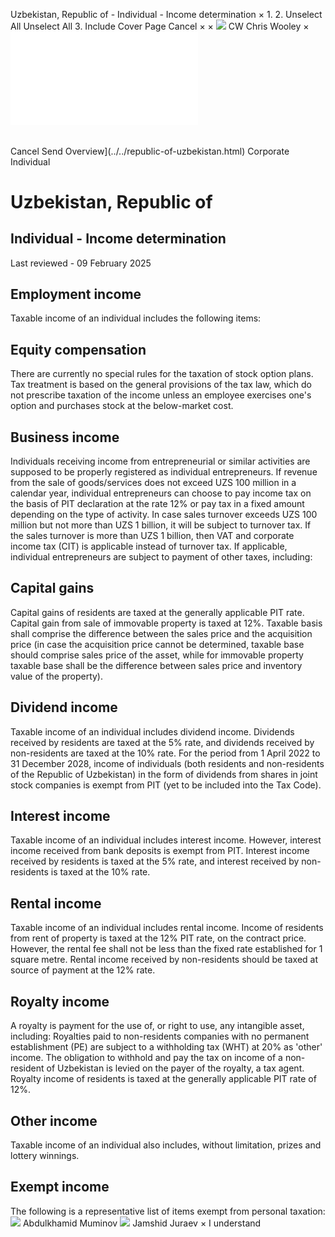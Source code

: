 Uzbekistan, Republic of - Individual - Income determination
×
1.
2.
Unselect All
Unselect All
3.
Include Cover Page
Cancel
×
×
![](../../-/media/world-wide-tax-summaries/attachments/global---chris-wooley.ashx%3Frev=ac5e5f3223b34096b1afc2a6009c7320&revision=ac5e5f32-23b3-4096-b1af-c2a6009c7320&hash=859B7ADC84DC2CBEC9760E9E6EE7DE6D0A8BFCDF)
CW
Chris Wooley
×
![](income-determination.html)
######
Cancel
Send
Overview](../../republic-of-uzbekistan.html)
Corporate
Individual
# Uzbekistan, Republic of
## Individual - Income determination
Last reviewed - 09 February 2025
## Employment income
Taxable income of an individual includes the following items:
## Equity compensation
There are currently no special rules for the taxation of stock option plans. Tax treatment is based on the general provisions of the tax law, which do not prescribe taxation of the income unless an employee exercises one's option and purchases stock at the below-market cost.
## Business income
Individuals receiving income from entrepreneurial or similar activities are supposed to be properly registered as individual entrepreneurs. If revenue from the sale of goods/services does not exceed UZS 100 million in a calendar year, individual entrepreneurs can choose to pay income tax on the basis of PIT declaration at the rate 12% or pay tax in a fixed amount depending on the type of activity. In case sales turnover exceeds UZS 100 million but not more than UZS 1 billion, it will be subject to turnover tax. If the sales turnover is more than UZS 1 billion, then VAT and corporate income tax (CIT) is applicable instead of turnover tax.
If applicable, individual entrepreneurs are subject to payment of other taxes, including:
## Capital gains
Capital gains of residents are taxed at the generally applicable PIT rate. Capital gain from sale of immovable property is taxed at 12%. Taxable basis shall comprise the difference between the sales price and the acquisition price (in case the acquisition price cannot be determined, taxable base should comprise sales price of the asset, while for immovable property taxable base shall be the difference between sales price and inventory value of the property).
## Dividend income
Taxable income of an individual includes dividend income.
Dividends received by residents are taxed at the 5% rate, and dividends received by non-residents are taxed at the 10% rate.
For the period from 1 April 2022 to 31 December 2028, income of individuals (both residents and non-residents of the Republic of Uzbekistan) in the form of dividends from shares in joint stock companies is exempt from PIT (yet to be included into the Tax Code).
## Interest income
Taxable income of an individual includes interest income. However, interest income received from bank deposits is exempt from PIT.
Interest income received by residents is taxed at the 5% rate, and interest received by non-residents is taxed at the 10% rate.
## Rental income
Taxable income of an individual includes rental income. Income of residents from rent of property is taxed at the 12% PIT rate, on the contract price. However, the rental fee shall not be less than the fixed rate established for 1 square metre.
Rental income received by non-residents should be taxed at source of payment at the 12% rate.
## Royalty income
A royalty is payment for the use of, or right to use, any intangible asset, including:
Royalties paid to non-residents companies with no permanent establishment (PE) are subject to a withholding tax (WHT) at 20% as 'other' income. The obligation to withhold and pay the tax on income of a non-resident of Uzbekistan is levied on the payer of the royalty, a tax agent.
Royalty income of residents is taxed at the generally applicable PIT rate of 12%.
## Other income
Taxable income of an individual also includes, without limitation, prizes and lottery winnings.
## Exempt income
The following is a representative list of items exempt from personal taxation:
![](../../-/media/world-wide-tax-summaries/republicofuzbekistanabdulkhamid-muminovuzbekistan--abdulkhamid-muminovjpg20210713101151824.ashx%3Frev=ba5e2d7db6f4491695d9e037fd7e5e28&revision=ba5e2d7d-b6f4-4916-95d9-e037fd7e5e28&hash=37862B6B2F5350E75B31277ACD97347535B8AA2A)
Abdulkhamid Muminov
![](../../-/media/world-wide-tax-summaries/republicofuzbekistanjamshid-juraevjamshid-juraev-croppedsquarejpg20220109234056130.ashx%3Frev=6a043517e0504fc4af855455f9abbc2a&revision=6a043517-e050-4fc4-af85-5455f9abbc2a&hash=F238BF8DA406B291A55051D57223F8B396BA7FA5)
Jamshid Juraev
×
I understand